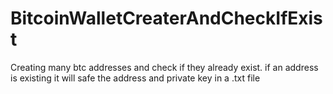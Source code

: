 # BitcoinWalletCreaterAndCheckIfExist
 
Creating many btc addresses and check if they already exist.
if an address is existing it will safe the address and private key in a .txt file
